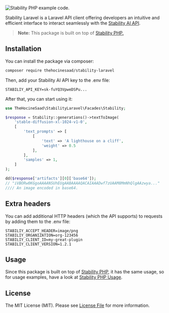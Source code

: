 ![Stability PHP example code.](https://i.imgur.com/E5Sye3i.png "Stability PHP example code.")

Stability Laravel is a Laravel API client offering developers an intuitive and efficient interface to interact seamlessly with the [Stability AI API](https://platform.stability.ai/docs/api-reference "Stability AI API").

> **Note:** This package is built on top of [Stability PHP.](https://github.com/thehocinesaad/stability-php "Stability PHP.")

## Installation

You can install the package via composer:

```bash
composer require thehocinesaad/stability-laravel
```

Then, add your Stability AI API key to the .env file:

    STABILIY_API_KEY=sk-fuYQ3VpweDSPu...

After that, you can start using it:

```php
use TheHocineSaad\StabilityLaravel\Facades\Stability;

$response = Stability::generations()->textToImage(
    'stable-diffusion-xl-1024-v1-0',
    [
        'text_prompts' => [
            [
                'text' => 'A lighthouse on a cliff',
                'weight' => 0.5
            ],
        ],
        'samples' => 1,
    ]
);

dd($response['artifacts'][0]['base64']);
// "iVBORw0KGgoAAAANSUhEUgAABAAAAQACAIAAADwf7zUAAM8MmNhQlgAAzwya..."
//// An image encoded in base64.
```

## Extra headers
You can add additional HTTP headers (which the API supports) to requests by adding them to the .env file:

    STABILIY_ACCEPT_HEADER=image/png
    STABILIY_ORGANIZATION=org-123456
    STABILIY_CLIENT_ID=my-great-plugin
    STABILIY_CLIENT_VERSION=1.2.1

## Usage

Since this package is built on top of [Stability PHP](https://github.com/thehocinesaad/stability-php "Stability PHP"), it has the same usage, so for usage examples, have a look at [Stability PHP Usage](https://github.com/thehocinesaad/stability-php#usage "Stability PHP Usage").

## License

The MIT License (MIT). Please see [License File](LICENSE.md) for more information.
